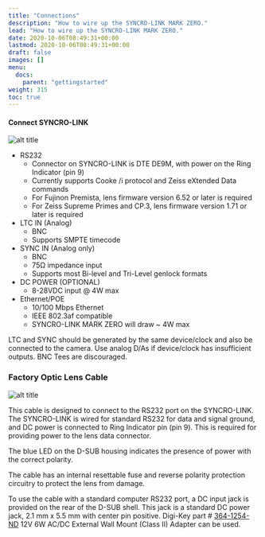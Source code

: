 ```yaml
---
title: "Connections"
description: "How to wire up the SYNCRO-LINK MARK ZERO."
lead: "How to wire up the SYNCRO-LINK MARK ZERO."
date: 2020-10-06T08:49:31+00:00
lastmod: 2020-10-06T08:49:31+00:00
draft: false
images: []
menu:
  docs:
    parent: "gettingstarted"
weight: 315
toc: true
---
```


#### Connect SYNCRO-LINK

<img src="/images/connections.png" title="title" alt="alt title"/>

- RS232
  - Connector on SYNCRO-LINK is DTE DE9M, with power on the Ring Indicator (pin 9)
  - Currently supports Cooke /i protocol and Zeiss eXtended Data commands
  - For Fujinon Premista, lens firmware version 6.52 or later is required
  - For Zeiss Supreme Primes and CP.3, lens firmware version 1.71 or later is required
- LTC IN (Analog)
  - BNC
  - Supports SMPTE timecode
- SYNC IN (Analog only)
  - BNC
  - 75Ω impedance input
  - Supports most Bi-level and Tri-Level genlock formats
- DC POWER (OPTIONAL)
  - 8-28VDC input @ 4W max
- Ethernet/POE
  - 10/100 Mbps Ethernet
  - IEEE 802.3af compatible
  - SYNCRO-LINK MARK ZERO will draw ~ 4W max

LTC and SYNC should be generated by the same device/clock and also be connected to the camera. Use analog D/As if device/clock has insufficient outputs. BNC Tees are discouraged.

### Factory Optic Lens Cable

<img src="/images/fac-cable.png" title="Factory Optic Lens Cable" alt="alt title"/>

This cable is designed to connect to the RS232 port on the SYNCRO-LINK. The SYNCRO-LINK is wired for standard RS232 for data and signal ground, and DC power is connected to Ring Indicator pin (pin 9). This is required for providing power to the lens data connector.

The blue LED on the D-SUB housing indicates the presence of power with the correct polarity.

The cable has an internal resettable fuse and reverse polarity protection circuitry to protect the lens from damage.

To use the cable with a standard computer RS232 port, a DC input jack is provided on the rear of the D-SUB shell. This jack is a standard DC power jack, 2.1 mm x 5.5 mm with center pin positive. Digi-Key part # [364-1254-ND](https://www.digikey.com/en/products/detail/tri-mag-llc/L6R06H-120/7682617) 12V 6W AC/DC External Wall Mount (Class II) Adapter can be used.
